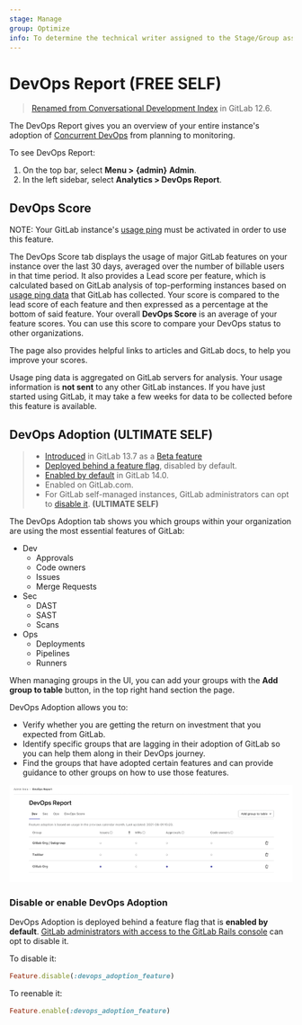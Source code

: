 ```yaml
---
stage: Manage
group: Optimize
info: To determine the technical writer assigned to the Stage/Group associated with this page, see https://about.gitlab.com/handbook/engineering/ux/technical-writing/#assignments
---
```


# DevOps Report **(FREE SELF)**

> [Renamed from Conversational Development Index](https://gitlab.com/gitlab-org/gitlab/-/issues/20976) in GitLab 12.6.

The DevOps Report gives you an overview of your entire instance's adoption of
[Concurrent DevOps](https://about.gitlab.com/topics/concurrent-devops/)
from planning to monitoring.

To see DevOps Report:

1. On the top bar, select **Menu >** **{admin}** **Admin**.
1. In the left sidebar, select **Analytics > DevOps Report**.

## DevOps Score

NOTE:
Your GitLab instance's [usage ping](../settings/usage_statistics.md#usage-ping) must be activated in order to use this feature.

The DevOps Score tab displays the usage of major GitLab features on your instance over
the last 30 days, averaged over the number of billable users in that time period. It also
provides a Lead score per feature, which is calculated based on GitLab analysis
of top-performing instances based on [usage ping data](../settings/usage_statistics.md#usage-ping) that GitLab has
collected. Your score is compared to the lead score of each feature and then expressed as a percentage at the bottom of said feature.
Your overall **DevOps Score** is an average of your feature scores. You can use this score to compare your DevOps status to other organizations.

The page also provides helpful links to articles and GitLab docs, to help you
improve your scores.

Usage ping data is aggregated on GitLab servers for analysis. Your usage
information is **not sent** to any other GitLab instances. If you have just started using GitLab, it may take a few weeks for data to be
collected before this feature is available.

## DevOps Adoption **(ULTIMATE SELF)**

> - [Introduced](https://gitlab.com/gitlab-org/gitlab/-/issues/247112) in GitLab 13.7 as a [Beta feature](https://about.gitlab.com/handbook/product/gitlab-the-product/#beta)
> - [Deployed behind a feature flag](../../../user/feature_flags.md), disabled by default.
> - [Enabled by default](https://gitlab.com/gitlab-org/gitlab/-/merge_requests/59267) in GitLab 14.0.
> - Enabled on GitLab.com.
> - For GitLab self-managed instances, GitLab administrators can opt to [disable it](#disable-or-enable-devops-adoption). **(ULTIMATE SELF)**

The DevOps Adoption tab shows you which groups within your organization are using the most essential features of GitLab:

- Dev
  - Approvals
  - Code owners
  - Issues
  - Merge Requests
- Sec
  - DAST
  - SAST
  - Scans
- Ops
  - Deployments
  - Pipelines
  - Runners

When managing groups in the UI, you can add your groups with the **Add group to table**
button, in the top right hand section the page.

DevOps Adoption allows you to:

- Verify whether you are getting the return on investment that you expected from GitLab.
- Identify specific groups that are lagging in their adoption of GitLab so you can help them along in their DevOps journey.
- Find the groups that have adopted certain features and can provide guidance to other groups on how to use those features.

![DevOps Report](img/admin_devops_adoption_v14_0.png)

### Disable or enable DevOps Adoption

DevOps Adoption is deployed behind a feature flag that is **enabled by default**.
[GitLab administrators with access to the GitLab Rails console](../../../administration/feature_flags.md)
can opt to disable it.

To disable it:

```ruby
Feature.disable(:devops_adoption_feature)
```

To reenable it:

```ruby
Feature.enable(:devops_adoption_feature)
```
